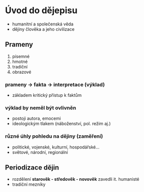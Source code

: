 # Úvod do dějepisu
- humanitní a společenská věda
- dějiny člověka a jeho civilizace

## Prameny
1. písemné
2. hmotné
3. tradiční
4. obrazové

### prameny -> fakta -> interpretace (výklad)
- základem kritický přístup k faktům
### výklad by neměl být ovlivněn
- postoji autora, emocemi
- ideologickým tlakem (náboženství, pol. režim aj.)
### různé úhly pohledu na dějiny (zaměření)
- politické, vojenské, kulturní, hospodářské...
- světové, národní, regionální

## Periodizace dějin
- rozdělení **starověk - středověk - novověk** zavedli it. humanisté
- tradiční mezníky